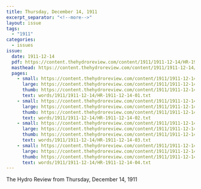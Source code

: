 ```yaml
---
title: Thursday, December 14, 1911
excerpt_separator: "<!--more-->"
layout: issue
tags:
  - "1911"
categories:
  - issues
issue:
  date: 1911-12-14
  pdf: https://content.thehydroreview.com/content/1911/1911-12-14/HR-1911-12-14.pdf
  masthead: https://content.thehydroreview.com/content/1911/1911-12-14/masthead/HR-1911-12-14.jpg
  pages:
    - small: https://content.thehydroreview.com/content/1911/1911-12-14/small/HR-1911-12-14-01.jpg
      large: https://content.thehydroreview.com/content/1911/1911-12-14/large/HR-1911-12-14-01.jpg
      thumb: https://content.thehydroreview.com/content/1911/1911-12-14/thumbnails/HR-1911-12-14-01.jpg
      text: words/1911/1911-12-14/HR-1911-12-14-01.txt
    - small: https://content.thehydroreview.com/content/1911/1911-12-14/small/HR-1911-12-14-02.jpg
      large: https://content.thehydroreview.com/content/1911/1911-12-14/large/HR-1911-12-14-02.jpg
      thumb: https://content.thehydroreview.com/content/1911/1911-12-14/thumbnails/HR-1911-12-14-02.jpg
      text: words/1911/1911-12-14/HR-1911-12-14-02.txt
    - small: https://content.thehydroreview.com/content/1911/1911-12-14/small/HR-1911-12-14-03.jpg
      large: https://content.thehydroreview.com/content/1911/1911-12-14/large/HR-1911-12-14-03.jpg
      thumb: https://content.thehydroreview.com/content/1911/1911-12-14/thumbnails/HR-1911-12-14-03.jpg
      text: words/1911/1911-12-14/HR-1911-12-14-03.txt
    - small: https://content.thehydroreview.com/content/1911/1911-12-14/small/HR-1911-12-14-04.jpg
      large: https://content.thehydroreview.com/content/1911/1911-12-14/large/HR-1911-12-14-04.jpg
      thumb: https://content.thehydroreview.com/content/1911/1911-12-14/thumbnails/HR-1911-12-14-04.jpg
      text: words/1911/1911-12-14/HR-1911-12-14-04.txt
---
```


The Hydro Review from Thursday, December 14, 1911

<!--more-->

